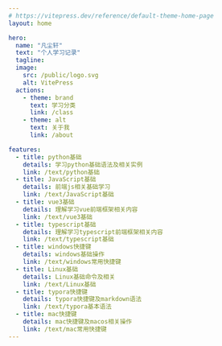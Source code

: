 ```yaml
---
# https://vitepress.dev/reference/default-theme-home-page
layout: home

hero:
  name: "凡尘轩"
  text: "个人学习记录"
  tagline: 
  image:
    src: /public/logo.svg
    alt: VitePress
  actions:
    - theme: brand
      text: 学习分类
      link: /class
    - theme: alt
      text: 关于我
      link: /about

features:
  - title: python基础
    details: 学习python基础语法及相关实例
    link: /text/python基础
  - title: JavaScript基础
    details: 前端js相关基础学习
    link: /text/JavaScript基础
  - title: vue3基础
    details: 理解学习vue前端框架相关内容
    link: /text/vue3基础
  - title: typescript基础
    details: 理解学习typescript前端框架相关内容
    link: /text/typescript基础
  - title: windows快捷键
    details: windows基础操作
    link: /text/windows常用快捷键
  - title: Linux基础
    details: Linux基础命令及相关
    link: /text/Linux基础
  - title: typora快捷键
    details: typora快捷键及markdown语法
    link: /text/typora基本语法
  - title: mac快捷键
    details: mac快捷键及macos相关操作
    link: /text/mac常用快捷键
---
```


